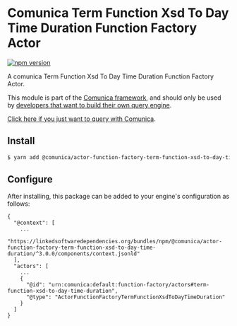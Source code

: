 # Comunica Term Function Xsd To Day Time Duration Function Factory Actor

[![npm version](https://badge.fury.io/js/%40comunica%2Factor-function-factory-term-function-xsd-to-day-time-duration.svg)](https://www.npmjs.com/package/@comunica/actor-function-factory-term-function-xsd-to-day-time-duration)

A comunica Term Function Xsd To Day Time Duration Function Factory Actor.

This module is part of the [Comunica framework](https://github.com/comunica/comunica),
and should only be used by [developers that want to build their own query engine](https://comunica.dev/docs/modify/).

[Click here if you just want to query with Comunica](https://comunica.dev/docs/query/).

## Install

```bash
$ yarn add @comunica/actor-function-factory-term-function-xsd-to-day-time-duration
```

## Configure

After installing, this package can be added to your engine's configuration as follows:
```text
{
  "@context": [
    ...
    "https://linkedsoftwaredependencies.org/bundles/npm/@comunica/actor-function-factory-term-function-xsd-to-day-time-duration/^3.0.0/components/context.jsonld"
  ],
  "actors": [
    ...
    {
      "@id": "urn:comunica:default:function-factory/actors#term-function-xsd-to-day-time-duration",
      "@type": "ActorFunctionFactoryTermFunctionXsdToDayTimeDuration"
    }
  ]
}
```

